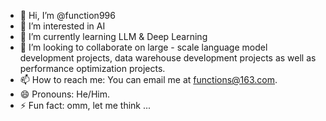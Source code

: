 - 👋 Hi, I’m @function996
- 👀 I’m interested in AI
- 🌱 I’m currently learning LLM & Deep Learning
- 💞️ I’m looking to collaborate on large - scale language model development projects, data warehouse development projects as well as performance optimization projects.
- 📫 How to reach me: You can email me at functions@163.com.
- 😄 Pronouns: He/Him. 
- ⚡ Fun fact: omm, let me think ...

<!---
function996/function996 is a ✨ special ✨ repository because its `README.md` (this file) appears on your GitHub profile.
You can click the Preview link to take a look at your changes.
--->
